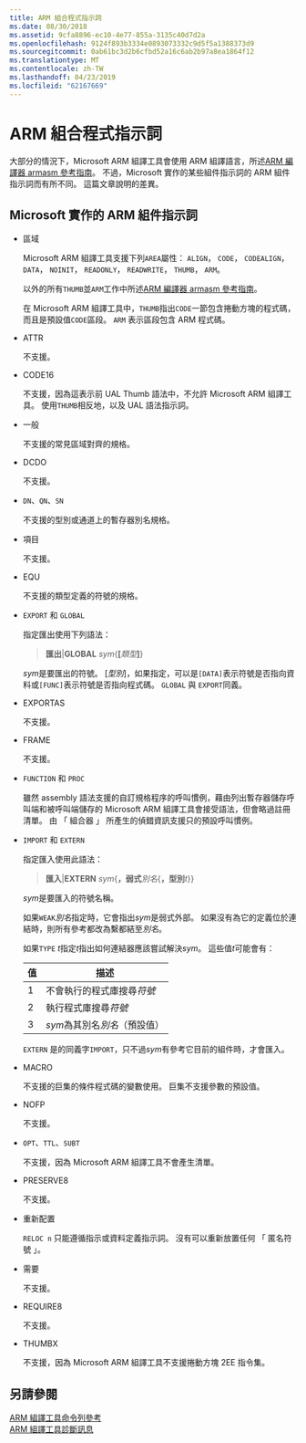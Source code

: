 ```yaml
---
title: ARM 組合程式指示詞
ms.date: 08/30/2018
ms.assetid: 9cfa8896-ec10-4e77-855a-3135c40d7d2a
ms.openlocfilehash: 9124f893b3334e0893073332c9d5f5a1388373d9
ms.sourcegitcommit: 0ab61bc3d2b6cfbd52a16c6ab2b97a8ea1864f12
ms.translationtype: MT
ms.contentlocale: zh-TW
ms.lasthandoff: 04/23/2019
ms.locfileid: "62167669"
---
```

# <a name="arm-assembler-directives"></a>ARM 組合程式指示詞

大部分的情況下，Microsoft ARM 組譯工具會使用 ARM 組譯語言，所述[ARM 編譯器 armasm 參考指南](http://infocenter.arm.com/help/topic/com.arm.doc.dui0802b/index.html)。 不過，Microsoft 實作的某些組件指示詞的 ARM 組件指示詞而有所不同。 這篇文章說明的差異。

## <a name="microsoft-implementations-of-arm-assembly-directives"></a>Microsoft 實作的 ARM 組件指示詞

- 區域

   Microsoft ARM 組譯工具支援下列`AREA`屬性： `ALIGN`， `CODE`， `CODEALIGN`， `DATA`， `NOINIT`， `READONLY`， `READWRITE`， `THUMB`， `ARM`。

   以外的所有`THUMB`並`ARM`工作中所述[ARM 編譯器 armasm 參考指南](http://infocenter.arm.com/help/topic/com.arm.doc.dui0802b/index.html)。

   在 Microsoft ARM 組譯工具中，`THUMB`指出`CODE`一節包含捲動方塊的程式碼，而且是預設值`CODE`區段。  `ARM` 表示區段包含 ARM 程式碼。

- ATTR

   不支援。

- CODE16

   不支援，因為這表示前 UAL Thumb 語法中，不允許 Microsoft ARM 組譯工具。  使用`THUMB`相反地，以及 UAL 語法指示詞。

- 一般

   不支援的常見區域對齊的規格。

- DCDO

   不支援。

- `DN`、`QN`、`SN`

   不支援的型別或通道上的暫存器別名規格。

- 項目

   不支援。

- EQU

   不支援的類型定義的符號的規格。

- `EXPORT` 和 `GLOBAL`

   指定匯出使用下列語法：

   > **匯出**|**GLOBAL** <em>sym</em>{**[**<em>類型</em>**]**}

   *sym*是要匯出的符號。  [*型別*]，如果指定，可以是`[DATA]`表示符號是否指向資料或`[FUNC]`表示符號是否指向程式碼。 `GLOBAL` 與 `EXPORT`同義。

- EXPORTAS

   不支援。

- FRAME

   不支援。

- `FUNCTION` 和 `PROC`

   雖然 assembly 語法支援的自訂規格程序的呼叫慣例，藉由列出暫存器儲存呼叫端和被呼叫端儲存的 Microsoft ARM 組譯工具會接受語法，但會略過註冊清單。  由 「 組合器 」 所產生的偵錯資訊支援只的預設呼叫慣例。

- `IMPORT` 和 `EXTERN`

   指定匯入使用此語法：

   > **匯入**|**EXTERN** *sym*{**，弱式***別名*{**，型別***t*}}

   *sym*是要匯入的符號名稱。

   如果`WEAK`*別名*指定時，它會指出*sym*是弱式外部。 如果沒有為它的定義位於連結時，則所有參考都改為繫都結至*別名*。

   如果`TYPE` *t*指定*t*指出如何連結器應該嘗試解決*sym*。  這些值*t*可能會有：

   |值|描述|
   |-|-|
   |1|不會執行的程式庫搜尋*符號*|
   |2|執行程式庫搜尋*符號*|
   |3|*sym*為其別名*別名*（預設值）|

   `EXTERN` 是的同義字`IMPORT`，只不過*sym*有參考它目前的組件時，才會匯入。

- MACRO

   不支援的巨集的條件程式碼的變數使用。 巨集不支援參數的預設值。

- NOFP

   不支援。

- `OPT`、`TTL`、`SUBT`

   不支援，因為 Microsoft ARM 組譯工具不會產生清單。

- PRESERVE8

   不支援。

- 重新配置

   `RELOC n` 只能遵循指示或資料定義指示詞。 沒有可以重新放置任何 「 匿名符號 」。

- 需要

   不支援。

- REQUIRE8

   不支援。

- THUMBX

   不支援，因為 Microsoft ARM 組譯工具不支援捲動方塊 2EE 指令集。

## <a name="see-also"></a>另請參閱

[ARM 組譯工具命令列參考](../../assembler/arm/arm-assembler-command-line-reference.md)<br/>
[ARM 組譯工具診斷訊息](../../assembler/arm/arm-assembler-diagnostic-messages.md)<br/>
